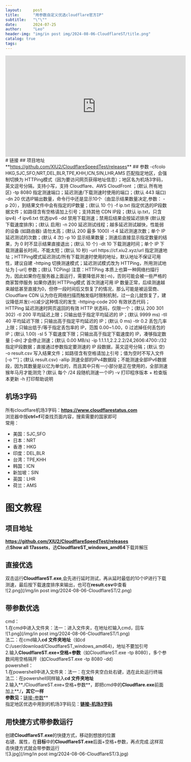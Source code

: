 ```yaml
---
layout:     post
title:      "用参数自定义优选cloudflare官方IP"
subtitle:   "\"\""
date:       2024-07-25
author:     "Leo"
header-img: "img/in post img/2024-08-06-CloudflareST/title.png"
catalog: true
tags:
---
```



<iframe width="560" height="315" src="https://www.youtube.com/embed//gpKi-AZIOk0?si=-iCvvT8bGWPqvcmL" title="用参数自定义优选cloudflare官方IP" frameborder="0" allow="accelerometer; autoplay; clipboard-write; encrypted-media; gyroscope; picture-in-picture; web-share" referrerpolicy="strict-origin-when-cross-origin" allowfullscreen></iframe>  
# 链接
## 项目地址  
**<a href="https://github.com/XIU2/CloudflareSpeedTest/releases" target="_blank">https://github.com/XIU2/CloudflareSpeedTest/releases</a>**    
## 参数    
    -cfcolo HKG,SJC,SFO,NRT,DEL,BLR,TPE,KHH,ICN,SIN,LHR,AMS  
        匹配指定地区，会强制切换为 HTTPing模式（因为要访问网页获得地址信息）；地区名为机场3字码，英文逗号分隔，支持小写，支持 Cloudflare、AWS CloudFront ；(默认 所有地区)  
    -tp 8080  
        指定测速端口；延迟测速/下载测速时使用的端口；(默认 443 端口)    
    -dn 20  
        优选IP输出数量，命令行中还是显示10个（由显示结果数量决定,参数： -p 20），到结果文件中会有指定的IP数量；(默认 10 个)   
    -f ip.txt  
        指定优选的IP段数据文件；如路径含有空格请加上引号；支持其他 CDN IP段；(默认 ip.txt，只含ipv4)  
    -f ipv6.txt  
        优选ipv6  
    -dd  
        禁用下载测速；禁用后结果会按延迟排序 (默认按下载速度排序)；(默认 启用)  
    -n 200  
        延迟测试线程；越多延迟测试越快，性能弱的设备 (如路由器) 请勿太高；(默认 200 最多 1000)  
    -t 4  
        延迟测速次数；单个 IP 延迟测试的次数；(默认 4 次)   
    -p 10  
        显示结果数量；测速后直接显示指定数量的结果，为 0 时不显示结果直接退出；(默认 10 个)  
    -dt 10  
        下载测速时间；单个 IP 下载测速最长时间，不能太短；(默认 10 秒)  
    -url https://cf.xiu2.xyz/url  
        指定测速地址；HTTPing模式延迟测试/所有下载测速时使用的地址，默认地址不保证可用性，建议自建  
    -httping  
        切换测速模式；延迟测试模式改为 HTTPing，所用测试地址为 [-url] 参数；(默认 TCPing)  
        注意：HTTPing 本质上也算一种网络扫描行为，因此如果你在服务器上面运行，需要降低并发(-n)，否则可能会被一些严格的商家暂停服务  
        如果你遇到 HTTPing模式 首次测速可用 IP 数量正常，后续测速越来越低甚至直接为0，但停一段时间后又恢复了的情况，那么可能是被运营商、Cloudflare CDN 认为你在网络扫描而触发临时限制机制，过一会儿就恢复了，建议降低并发(-n)减少这种情况的发生  
    -httping-code 200  
        有效状态代码；HTTPing 延迟测速时网页返回的有效 HTTP 状态码，仅限一个；(默认 200 301 302)  
    -tl 200  
        平均延迟上限；只输出低于指定平均延迟的 IP；(默认 9999 ms)  
    -tll 40  
        平均延迟下限；只输出高于指定平均延迟的 IP；(默认 0 ms)  
    -tlr 0.2  
        丢包几率上限；只输出低于/等于指定丢包率的 IP，范围 0.00~1.00，0 过滤掉任何丢包的 IP；(默认 1.00)  
    -sl 5  
        下载速度下限；只输出高于指定下载速度的 IP，凑够指定数量 [-dn] 才会停止测速；(默认 0.00 MB/s)  
    -ip 1.1.1.1,2.2.2.2/24,2606:4700::/32  
        指定IP段数据；直接通过参数指定要测速的 IP 段数据，英文逗号分隔；(默认 空)  
    -o result.csv  
        写入结果文件；如路径含有空格请加上引号；值为空时不写入文件 [-o ""]；(默认 result.csv)  
    -allip  
        测速全部的IPv4数据段；不能测速全部IPv6数据段，因为其数量是以亿为单位的，而且其中只有一小部分是正在使用的，全部测速猴年马月才能测完？(默认 每个 /24 段随机测速一个IP)  
    -v  
        打印程序版本 + 检查版本更新  
    -h  
        打印帮助说明  
  
## 机场3字码    
所有cloudflare机场3字码：**<a href="https://www.cloudflarestatus.com" target="_blank">https://www.cloudflarestatus.com</a>**   
浏览器中按**ctrl+f**可查找页面内容，搜索需要的国家即可       
常用：  
- 美国：SJC,SFO
- 日本：NRT
- 香港：HKG
- 印度：DEL,BLR
- 台湾：TPE,KHH
- 韩国：ICN
- 新加坡：SIN
- 英国：LHR
- 荷兰：AMS


# 图文教程  
## 项目地址  
**<a href="https://github.com/XIU2/CloudflareSpeedTest/releases" target="_blank">https://github.com/XIU2/CloudflareSpeedTest/releases</a>**         
点**Show all 17assets**，选**CloudflareST_windows_amd64**下载并解压    
## 直接优选     
双击运行**CloudflareST.exe**,会先进行延时测试，再从延时最低的10个IP进行下载测速，最后按下载速度排序来输出，也可在**result.csv**中查看   
![2.png](/img/in post img/2024-08-06-CloudflareST/2.png)       
## 带参数优选      
cmd：   
1.在cmd中进入文件夹：法一：进入文件夹，在地址栏输入cmd，回车  
![1.png](/img/in post img/2024-08-06-CloudflareST/1.png)    
法二：在cmd输入**cd 文件夹地址**（如cd C:/user/download/CloudflareST_windows_amd64)，地址不要加引号   
2.输入**CloudflareST.exe+空格+参数**（如CloudflareST.exe -tp 8080），多个参数间用空格隔开（如CloudflareST.exe -tp 8080 -dd）  
powershell：   
1.在powershell中进入文件夹：法一：在文件夹空白处右键，选在此处运行终端    
法二：在powershell同样输入**cd 文件夹地址**   
2.输入**./CloudflareST.exe+空格+参数**，即把cmd中的**Cloudflare.exe**前面加上**./**，其它一样  
参数见：**[链接-参数](https://fuckgfwall.github.io/2024/07/25/CloudflareST/#%E5%8F%82%E6%95%B0)**   
指定地区优选中用到的机场3字码见：**[链接-机场3字码](https://fuckgfwall.github.io/2024/07/25/CloudflareST/#机场3字码)**   
## 用快捷方式带参数运行  
创建**CloudflareST.exe**的快捷方式，移动到想放的位置  
右键、属性，在**目标**中的**CloudflareST.exe**后面+空格+参数，再点完成.这样双击快捷方式就会带参数运行   
![3.jpg](/img/in post img/2024-08-06-CloudflareST/3.jpg)    


